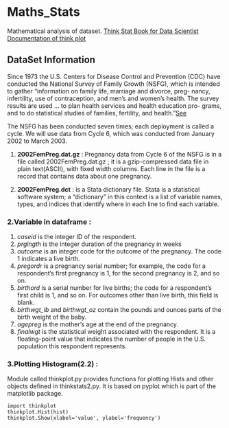 # Maths_Stats
Mathematical analysis of dataset. [Think Stat Book for Data Scientist](http://greenteapress.com/thinkstats2/thinkstats2.pdf)
[Documentation of think plot](http://greenteapress.com/thinkstats2/thinkplot.html)
## DataSet Information
Since  1973  the  U.S.  Centers  for  Disease  Control  and  Prevention  (CDC)
have  conducted  the  National  Survey  of  Family  Growth  (NSFG),  which  is
intended to gather “information on family life, marriage and divorce, preg-
nancy, infertility, use of contraception, and men’s and women’s health.  The
survey results are used ...  to plan health services and health education pro-
grams,  and  to  do  statistical  studies  of  families,  fertility,  and  health.”[See](
http://cdc.gov/nchs/nsfg.htm)

The  NSFG  has  been  conducted  seven  times;  each  deployment  is  called  a 
cycle. We will use data from Cycle 6, which was conducted from January 2002 to March 2003.

1. **2002FemPreg.dat.gz** :  Pregnancy data from Cycle 6 of the NSFG is in a file called
2002FemPreg.dat.gz ; it is a gzip-compressed data file in plain text(ASCII), with fixed
width columns.  Each line in the file is a record that contains data about one pregnancy.

2. **2002FemPreg.dct** : is a Stata dictionary file.  Stata is a statistical software system; a “dictionary” in this
context is a list of variable names, types, and indices that identify where in
each line to find each variable.

### 2.Variable in dataframe :
1. *caseid* is the integer ID of the respondent.
2. *prglngth* is the integer duration of the pregnancy in weeks
3. *outcome* is an integer code for the outcome of the pregnancy. The code 1 indicates a live birth.
4. *pregordr* is  a  pregnancy  serial  number;  for  example,  the  code  for  a respondent’s first pregnancy is 1, for the second       pregnancy is 2, and so on.
5. *birthord* is a serial number for live births; the code for a respondent’s first child is 1, and so on.  For outcomes other than live birth, this field is blank.
6. *birthwgt_lb* and *birthwgt_oz* contain the pounds and ounces parts of the birth weight of the baby.
7. *agepreg* is the mother’s age at the end of the pregnancy.
8. *finalwgt* is the statistical weight associated with the respondent. It is a floating-point value that indicates the number of people in the U.S. population this respondent represents.

### 3.Plotting Histogram(2.2) :
Module called thinkplot.py provides functions for plotting Hists and other objects defined in thinkstats2.py. It is based on pyplot which  is  part  of  the matplotlib package. 
```
import thinkplot
thinkplot.Hist(hist)
thinkplot.Show(xlabel='value', ylabel='frequency')
```
